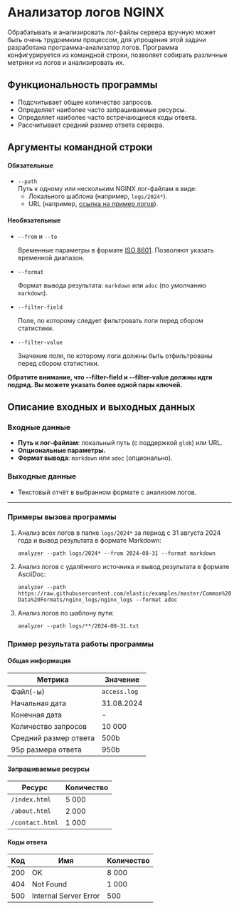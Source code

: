 # Анализатор логов NGINX

Обрабатывать и анализировать лог-файлы сервера вручную может быть очень трудоемким процессом, для упрощения этой 
задачи разработана программа-анализатор логов. Программа конфигурируется из командной строки, позволяет собирать 
различные метрики из логов и анализировать их.

## Функциональность программы

- Подсчитывает общее количество запросов.
- Определяет наиболее часто запрашиваемые ресурсы.
- Определяет наиболее часто встречающиеся коды ответа.
- Рассчитывает средний размер ответа сервера.

## Аргументы командной строки

#### Обязательные
- `--path`  
  Путь к одному или нескольким NGINX лог-файлам в виде:
    - Локального шаблона (например, `logs/2024*`).
    - URL (например, [ссылка на пример логов](https://raw.githubusercontent.com/elastic/examples/master/Common%20Data%20Formats/nginx_logs/nginx_logs)).

#### Необязательные 
- `--from` и `--to`
  
  Временные параметры в формате [ISO 8601](https://en.wikipedia.org/wiki/ISO_8601). Позволяют указать временной диапазон.
- `--format`
    
  Формат вывода результата: `markdown` или `adoc` (по умолчанию `markdown`).
- `--filter-field`
  
  Поле, по которому следует фильтровать логи перед сбором статистики.
- `--filter-value`
  
  Значение поля, по которому логи должны быть отфильтрованы перед сбором статистики.
  
**Обратите внимание, что --filter-field и --filter-value должны идти подряд. Вы можете указать более одной пары ключей.**

## Описание входных и выходных данных

### Входные данные
- **Путь к лог-файлам**: локальный путь (с поддержкой `glob`) или URL.
- **Опциональные параметры.**
- **Формат вывода**: `markdown` или `adoc` (опционально).

### Выходные данные
- Текстовый отчёт в выбранном формате с анализом логов.

---

### Примеры вызова программы

1. Анализ всех логов в папке `logs/2024*` за период с 31 августа 2024 года и вывод результата в формате Markdown:

   `analyzer --path logs/2024* --from 2024-08-31 --format markdown`

2. Анализ логов с удалённого источника и вывод результата в формате AsciiDoc:

   `analyzer --path https://raw.githubusercontent.com/elastic/examples/master/Common%20Data%20Formats/nginx_logs/nginx_logs --format adoc`

3. Анализ логов по шаблону пути:

   `analyzer --path logs/**/2024-08-31.txt`


### Пример результата работы программы

#### Общая информация
| Метрика                  | Значение        |
|--------------------------|-----------------|
| Файл(-ы)                | `access.log`    |
| Начальная дата          | 31.08.2024      |
| Конечная дата           | -               |
| Количество запросов     | 10 000          |
| Средний размер ответа   | 500b            |
| 95p размера ответа      | 950b            |

#### Запрашиваемые ресурсы
| Ресурс          | Количество        |
|------------------|------------------|
| `/index.html`    | 5 000            |
| `/about.html`    | 2 000            |
| `/contact.html`  | 1 000            |

#### Коды ответа
| Код  | Имя                   | Количество |
|------|-----------------------|------------|
| 200  | OK                    | 8 000      |
| 404  | Not Found             | 1 000      |
| 500  | Internal Server Error | 500        |
